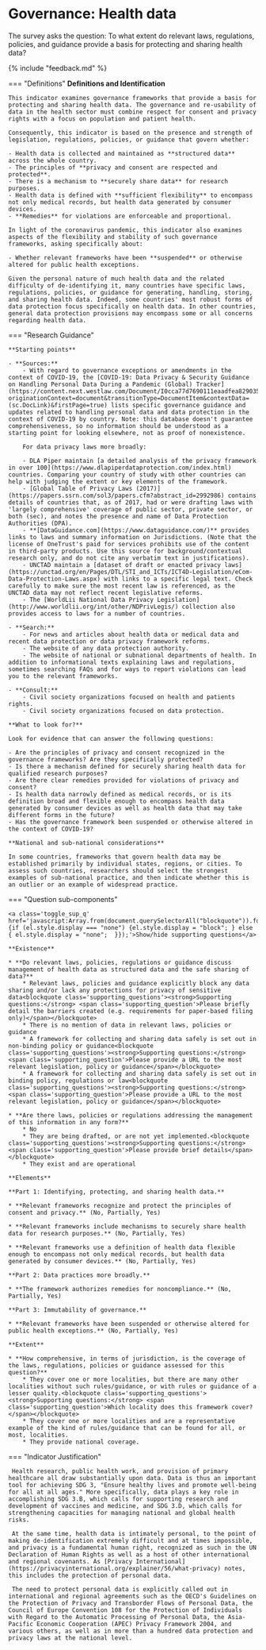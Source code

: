# Governance: Health data

The survey asks the question: To what extent do relevant laws, regulations, policies, and guidance provide a basis for protecting and sharing health data? 

{% include "feedback.md" %}


    
=== "Definitions"
    **Definitions and Identification**
    
    This indicator examines governance frameworks that provide a basis for protecting and sharing health data. The governance and re-usability of data in the health sector must combine respect for consent and privacy rights with a focus on population and patient health. 
    
    Consequently, this indicator is based on the presence and strength of legislation, regulations, policies, or guidance that govern whether:
    
    - Health data is collected and maintained as **structured data** across the whole country.
    - The principles of **privacy and consent are respected and protected**.
    - There is a mechanism to **securely share data** for research purposes.
    - Health data is defined with **sufficient flexibility** to encompass not only medical records, but health data generated by consumer devices.
    - **Remedies** for violations are enforceable and proportional.
    
    In light of the coronavirus pandemic, this indicator also examines aspects of the flexibility and stability of such governance frameworks, asking specifically about:
    
    - Whether relevant frameworks have been **suspended** or otherwise altered for public health exceptions.
    
    Given the personal nature of much health data and the related difficulty of de-identifying it, many countries have specific laws, regulations, policies, or guidance for generating, handling, storing, and sharing health data. Indeed, some countries' most robust forms of data protection focus specifically on health data. In other countries, general data protection provisions may encompass some or all concerns regarding health data. 
    
=== "Research Guidance"
    
    **Starting points**
    
    - **Sources:**
        - With regard to governance exceptions or amendments in the context of COVID-19, the [COVID-19: Data Privacy & Security Guidance on Handling Personal Data During a Pandemic (Global) Tracker](https://content.next.westlaw.com/Document/I0cca77d7690111eaadfea82903531a62/View/FullText.html?originationContext=document&transitionType=DocumentItem&contextData=(sc.DocLink)&firstPage=true) lists specific governance guidance and updates related to handling personal data and data protection in the context of COVID-19 by country. Note: this database doesn't guarantee comprehensiveness, so no information should be understood as a starting point for looking elsewhere, not as proof of nonexistence.
    
        For data privacy laws more broadly:
    
        - DLA Piper maintain [a detailed analysis of the privacy framework in over 100](https://www.dlapiperdataprotection.com/index.html) countries. Comparing your country of study with other countries can help with judging the extent or key elements of the framework.
        - [Global Table of Privacy Laws (2017)](https://papers.ssrn.com/sol3/papers.cfm?abstract_id=2992986) contains details of countries that, as of 2017, had or were drafting laws with 'largely comprehensive' coverage of public sector, private sector, or both (sec), and notes the presence and name of Data Protection Authorities (DPA).
        - **[DataGuidance.com](https://www.dataguidance.com/)** provides links to laws and summary information on Jurisdictions. (Note that the license of OneTrust's paid for services prohibits use of the content in third-party products. Use this source for background/contextual research only, and do not cite any verbatim text in justifications).
        - UNCTAD maintain a [dataset of draft or enacted privacy laws](https://unctad.org/en/Pages/DTL/STI_and_ICTs/ICT4D-Legislation/eCom-Data-Protection-Laws.aspx) with links to a specific legal text. Check carefully to make sure the most recent law is referenced, as the UNCTAD data may not reflect recent legislative reforms.
        - The [WorldLii National Data Privacy Legislation](http://www.worldlii.org/int/other/NDPrivLegis/) collection also provides access to laws for a number of countries.
    
    - **Search:**
        - For news and articles about health data or medical data and recent data protection or data privacy framework reforms.
        - The website of any data protection authority.
        - The website of national or subnational departments of health. In addition to informational texts explaining laws and regulations, sometimes searching FAQs and for ways to report violations can lead you to the relevant frameworks.
    
    - **Consult:**
        - Civil society organizations focused on health and patients rights.
        - Civil society organizations focused on data protection.
    
    **What to look for?**
    
    Look for evidence that can answer the following questions:
    
    - Are the principles of privacy and consent recognized in the governance frameworks? Are they specifically protected?
    - Is there a mechanism defined for securely sharing health data for qualified research purposes?
    - Are there clear remedies provided for violations of privacy and consent?
    - Is health data narrowly defined as medical records, or is its definition broad and flexible enough to encompass health data generated by consumer devices as well as health data that may take different forms in the future?
    - Has the governance framework been suspended or otherwise altered in the context of COVID-19?
    
    **National and sub-national considerations**
    
    In some countries, frameworks that govern health data may be established primarily by individual states, regions, or cities. To assess such countries, researchers should select the strongest examples of sub-national practice, and then indicate whether this is an outlier or an example of widespread practice.

=== "Question sub-components"

    <a class='toggle_sup_q' href='javascript:Array.from(document.querySelectorAll("blockquote")).forEach(function(el) {if (el.style.display === "none") {el.style.display = "block"; } else { el.style.display = "none";  }});'>Show/hide supporting questions</a>
    
    **Existence**
    
    * **Do relevant laws, policies, regulations or guidance discuss management of health data as structured data and the safe sharing of data?**
        * Relevant laws, policies and guidance explicitly block any data sharing and/or lack any protections for privacy of sensitive data<blockquote class='supporting_questions'><strong>Supporting questions:</strong> <span class='supporting_question'>Please briefly detail the barriers created (e.g. requirements for paper-based filing only)</span></blockquote>
        * There is no mention of data in relevant laws, policies or guidance
        * A framework for collecting and sharing data safely is set out in non-binding policy or guidance<blockquote class='supporting_questions'><strong>Supporting questions:</strong> <span class='supporting_question'>Please provide a URL to the most relevant legislation, policy or guidance</span></blockquote>
        * A framework for collecting and sharing data safely is set out in binding policy, regulations or law<blockquote class='supporting_questions'><strong>Supporting questions:</strong> <span class='supporting_question'>Please provide a URL to the most relevant legislation, policy or guidance</span></blockquote>
    
    * **Are there laws, policies or regulations addressing the management of this information in any form?**
        * No
        * They are being drafted, or are not yet implemented.<blockquote class='supporting_questions'><strong>Supporting questions:</strong> <span class='supporting_question'>Please provide brief details</span></blockquote>
        * They exist and are operational
    
    **Elements**
    
    **Part 1: Identifying, protecting, and sharing health data.**
    
    * **Relevant frameworks recognize and protect the principles of consent and privacy.** (No, Partially, Yes)
    
    * **Relevant frameworks include mechanisms to securely share health data for research purposes.** (No, Partially, Yes)
    
    * **Relevant frameworks use a definition of health data flexible enough to encompass not only medical records, but health data generated by consumer devices.** (No, Partially, Yes)
    
    **Part 2: Data practices more broadly.**
    
    * **The framework authorizes remedies for noncompliance.** (No, Partially, Yes)
    
    **Part 3: Immutability of governance.**
    
    * **Relevant frameworks have been suspended or otherwise altered for public health exceptions.** (No, Partially, Yes)
    
    **Extent**
    
    * **How comprehensive, in terms of jurisdiction, is the coverage of the laws, regulations, policies or guidance assessed for this question?**
        * They cover one or more localities, but there are many other localities without such rules/guidance, or with rules or guidance of a lesser quality.<blockquote class='supporting_questions'><strong>Supporting questions:</strong> <span class='supporting_question'>Which locality does this framework cover?</span></blockquote>
        * They cover one or more localities and are a representative example of the kind of rules/guidance that can be found for all, or most, localities.
        * They provide national coverage.


=== "Indicator Justification"


     Health research, public health work, and provision of primary healthcare all draw substantially upon data. Data is thus an important tool for achieving SDG 3, "Ensure healthy lives and promote well-being for all at all ages." More specifically, data plays a key role in accomplishing SDG 3.B, which calls for supporting research and development of vaccines and medicine, and SDG 3.D, which calls for strengthening capacities for managing national and global health risks. 
     
     At the same time, health data is intimately personal, to the point of making de-identification extremely difficult and at times impossible, and privacy is a fundamental human right, recognized as such in the UN Declaration of Human Rights as well as a host of other international and regional covenants. As [Privacy International](https://privacyinternational.org/explainer/56/what-privacy) notes, this includes the protection of personal data. 
     
     The need to protect personal data is explicitly called out in international and regional agreements such as the OECD's Guidelines on the Protection of Privacy and Transborder Flows of Personal Data, the Council of Europe Convention 108 for the Protection of Individuals with Regard to the Automatic Processing of Personal Data, the Asia-Pacific Economic Cooperation (APEC) Privacy Framework 2004, and various others, as well as in more than a hundred data protection and privacy laws at the national level.